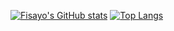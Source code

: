 
[![Fisayo's GitHub stats](https://github-readme-stats.vercel.app/api?username=OluwafisayoIbrahim)](https://github.com/anuraghazra/github-readme-stats) [![Top Langs](https://github-readme-stats.vercel.app/api/top-langs/?username=OluwafisayoIbrahim&layout=donut)](https://github.com/anuraghazra/github-readme-stats)
